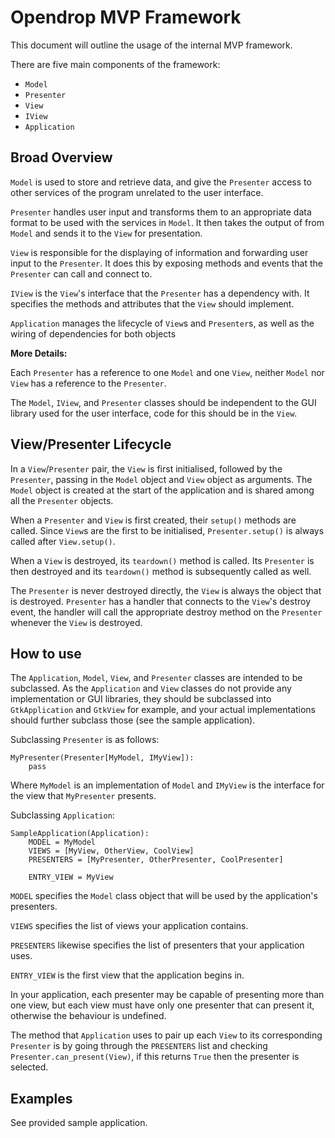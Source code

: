 Opendrop MVP Framework
======================

This document will outline the usage of the internal MVP framework.

There are five main components of the framework:
 - `Model`
 - `Presenter`
 - `View`
 - `IView`
 - `Application`

Broad Overview
--------------

`Model` is used to store and retrieve data, and give the `Presenter`
access to other services of the program unrelated to the user interface.

`Presenter` handles user input and transforms them to an appropriate
data format to be used with the services in `Model`. It then takes the
output of from `Model` and sends it to the `View` for presentation.

`View` is responsible for the displaying of information and
forwarding user input to the `Presenter`. It does this by exposing
methods and events that the `Presenter` can call and connect to.

`IView` is the `View`'s interface that the `Presenter` has a
dependency with. It specifies the methods and attributes that the `View`
should implement.

`Application` manages the lifecycle of `View`s and `Presenter`s, as well
as the wiring of dependencies for both objects

**More Details:**

Each `Presenter` has a reference to one `Model` and one `View`, neither
`Model` nor `View` has a reference to the `Presenter`.

The `Model`, `IView`, and `Presenter` classes should be independent to
the GUI library used for the user interface, code for this should be
in the `View`.

View/Presenter Lifecycle
------------------------

In a `View`/`Presenter` pair, the `View` is first initialised, followed
by the `Presenter`, passing in the `Model` object and `View` object as
arguments. The `Model` object is created at the start of the application
and is shared among all the `Presenter` objects.

When a `Presenter` and `View` is first created, their `setup()` methods
are called. Since `View`s are the first to be initialised,
`Presenter.setup()` is always called after `View.setup()`.

When a `View` is destroyed, its `teardown()` method is called. Its
`Presenter` is then destroyed and its `teardown()` method is
subsequently called as well.

The `Presenter` is never destroyed directly, the `View` is always the
object that is destroyed. `Presenter` has a handler that connects to the
`View`'s destroy event, the handler will call the appropriate destroy
method on the `Presenter` whenever the `View` is destroyed.

How to use
----------

The `Application`, `Model`, `View`, and `Presenter` classes are intended
to be subclassed. As the `Application` and `View` classes do not provide
any implementation or GUI libraries, they should be subclassed into
`GtkApplication` and `GtkView` for example, and your actual
implementations should further subclass those (see the sample
application).

Subclassing `Presenter` is as follows:

    MyPresenter(Presenter[MyModel, IMyView]):
        pass

Where `MyModel` is an implementation of `Model` and `IMyView` is the
interface for the view that `MyPresenter` presents.

Subclassing `Application`:

    SampleApplication(Application):
        MODEL = MyModel
        VIEWS = [MyView, OtherView, CoolView]
        PRESENTERS = [MyPresenter, OtherPresenter, CoolPresenter]

        ENTRY_VIEW = MyView

`MODEL` specifies the `Model` class object that will be used by the
application's presenters.

`VIEWS` specifies the list of views your application contains.

`PRESENTERS` likewise specifies the list of presenters that your
application uses.

`ENTRY_VIEW` is the first view that the application begins in.

In your application, each presenter may be capable of presenting more
than one view, but each view must have only one presenter that can
present it, otherwise the behaviour is undefined.

The method that `Application` uses to pair up each `View` to its
corresponding `Presenter` is by going through the `PRESENTERS` list and
checking `Presenter.can_present(View)`, if this returns `True` then the
presenter is selected.

Examples
--------
See provided sample application.
